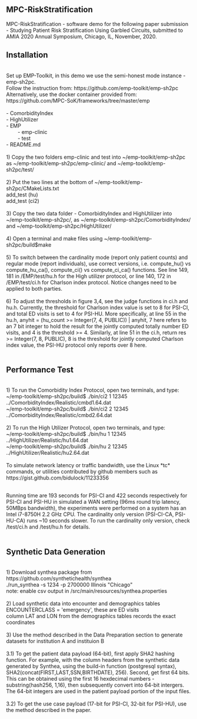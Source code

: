 ## MPC-RiskStratification
  MPC-RiskStratification - software demo for the following paper submission - Studying Patient Risk Stratification Using Garbled Circuits, submitted to AMIA 2020 Annual Symposium, Chicago, IL, November, 2020.
  <br/>
## Installation
  <br/>
  Set up EMP-Toolkit, in this demo we use the semi-honest mode instance - emp-sh2pc. 
  <br/>Follow the instruction from: https://github.com/emp-toolkit/emp-sh2pc
  <br/>Alternatively, use the docker container provided from: https://github.com/MPC-SoK/frameworks/tree/master/emp
  <br/><br/>
  - ComorbidityIndex <br/>
  - HighUtilizer <br/>
  - EMP <br/>
    &nbsp;&nbsp;&nbsp;&nbsp;&nbsp;&nbsp;&nbsp;&nbsp;- emp-clinic <br/>
    &nbsp;&nbsp;&nbsp;&nbsp;&nbsp;&nbsp;&nbsp;&nbsp;- test  <br/>
  - README.md <br/><br/>
  1) Copy the two folders emp-clinic and test into ~/emp-toolkit/emp-sh2pc as ~/emp-toolkit/emp-sh2pc/emp-clinic/ and ~/emp-toolkit/emp-sh2pc/test/
  <br/><br/>  
  2) Put the two lines at the bottom of ~/emp-toolkit/emp-sh2pc/CMakeLists.txt   <br/>
add_test (hu)  <br/>
add_test (ci2)  <br/><br/>
  3) Copy the two data folder - ComorbidityIndex and HighUtilizer into ~/emp-toolkit/emp-sh2pc/, as ~/emp-toolkit/emp-sh2pc/ComorbidityIndex/ and ~/emp-toolkit/emp-sh2pc/HighUtilizer/
  <br/><br/>  
  4) Open a terminal and make files using ~/emp-toolkit/emp-sh2pc/build$make
  <br/><br/>  
  5) To switch between the cardinality mode (report only patient counts) and regular mode (report individuals), use correct versions, i.e. compute_hu() vs compute_hu_ca(), compute_ci() vs compute_ci_ca() functions. See line 149, 181 in /EMP/test/hu.h for the High utilizer protocol, or line 140, 172 in /EMP/test/ci.h for Charlson index protocol. Notice changes need to be applied to both parties.
  <br/><br/> 
  6) To adjust the thresholds in figure 3,4, see the judge functions in ci.h and hu.h. Currently, the threshold for Charlson index value is set to 8 for PSI-CI, and total ED visits is set to 4 for PSI-HU. More specifically, at line 55 in the hu.h, anyhit = (hu_count >= Integer(7, 4, PUBLIC)) | anyhit, 7 here refers to an 7 bit integer to hold the result for the jointly computed totally number ED visits, and 4 is the threshold >= 4. Similarly, at line 51 in the ci.h, return res >= Integer(7, 8, PUBLIC), 8 is the threshold for jointly computed Charlson index value, the PSI-HU protocol only reports over 8 here.
  <br/><br/> 
  
## Performance Test
  <br/>
  1) To run the Comorbidity Index Protocol, open two terminals, and type:
  <br/>
  ~/emp-toolkit/emp-sh2pc/build$ ./bin/ci2 1 12345 ../ComorbidityIndex/Realistic/cmbd1.64.dat
  <br/>
  ~/emp-toolkit/emp-sh2pc/build$ ./bin/ci2 2 12345 ../ComorbidityIndex/Realistic/cmbd2.64.dat
  <br/><br/>  
  2) To run the High Utilizer Protocol, open two terminals, and type:
  <br/>
  ~/emp-toolkit/emp-sh2pc/build$ ./bin/hu 1 12345 ../HighUtilizer/Realistic/hu1.64.dat
  <br/>
  ~/emp-toolkit/emp-sh2pc/build$ ./bin/hu 2 12345 ../HighUtilizer/Realistic/hu2.64.dat
  <br/><br/>  
  To simulate network latency or traffic bandwidth, use the Linux *tc* commands, or utilities contributed by github members such as https://gist.github.com/bidulock/11233356  <br/><br/>
  
  Running time are 193 seconds for PSI-CI and 422 seconds respectively for PSI-CI and PSI-HU in simulated a WAN setting (96ms round trip latency, 50MBps bandwidth), the experiments were performed on a system has an Intel i7-8750H 2.2 GHz CPU. The cardinality only version (PSI-CI-CA, PSI-HU-CA) runs ~10 seconds slower. To run the cardinality only version, check /test/ci.h and /test/hu.h for details.
    <br/><br/>  
    
  ## Synthetic Data Generation
  <br/>
  1) Download synthea package from https://github.com/synthetichealth/synthea
  <br/>
  ./run_synthea -s 1234 -p 2700000 Illinois "Chicago"
  <br/>
  note: enable csv output in /src/main/resources/synthea.properties
  <br/><br/>  
  2) Load synthetic data into encounter and demographics tables 
  <br/>
  ENCOUNTERCLASS = 'emergency', these are ED visits
  <br/>
  column LAT and LON from the demographics tables records the exact coordinates
  <br/><br/>  
  3) Use the method described in the Data Preparation section to generate datasets for institution A and instituion B
  <br/><br/>
  3.1) To get the patient data payload (64-bit), first apply SHA2 hashing function. For example, with the column headers from the synthetic data generated by Synthea, using the build-in function (postgresql syntax), SHA2(concat(FIRST,LAST,SSN,BIRTHDATE), 256). Second, get first 64 bits. This can be obtained using the first 16 hexdecimal numbers - substring(hash256, 1,16), then subsequently convert into 64-bit intergers. The 64-bit integers are used in the patient payload portion of the input files.
  <br/><br/>
  3.2) To get the use case payload (17-bit for PSI-CI, 32-bit for PSI-HU), use the method described in the paper.<br/>
  
